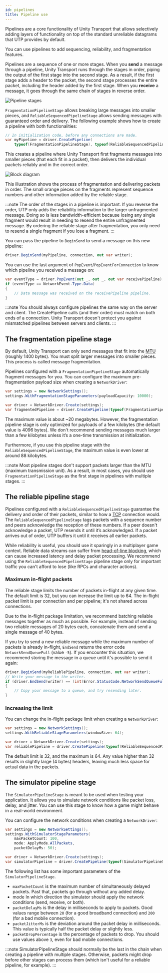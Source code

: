 ```yaml
---
id: pipelines
title: Pipeline use
---
```


Pipelines are a core functionality of Unity Transport that allows selectively adding layers of functionality on top of the standard unreliable datagrams that UTP provides by default.

You can use pipelines to add sequencing, reliability, and fragmentation features.

Pipelines are a sequence of one or more stages. When you **send** a message through a pipeline, Unity Transport runs through the stages in order, piping the output of the first stage into the second stage. As a result, if the first stage adds a header to the packet, the second stage processes the entire packet, including the header added by the first stage. When you **receive** a message, it goes through the same chain of stages in reverse order.

![Pipeline stages](/img/transport/pipeline-stages-2.png)

`FragmentationPipelineStage` allows breaking large messages into smaller pieces, and `ReliableSequencedPipelineStage` allows sending messages with guaranteed order and delivery. The following example shows how to create a pipeline with both functionalities:

```csharp
// In initialization code, before any connections are made.
var myPipeline = driver.CreatePipeline(
    typeof(FragmentationPipelineStage), typeof(ReliableSequencedPipelineStage));
```

This creates a pipeline where Unity Transport first fragments messages into smaller pieces (that each fit in a packet), then delivers the individual packets reliably and in the correct order.

![Block diagram](/img/transport/fragmentation-2.png)

This illustration shows the process of fragmentation and delivering packets in order. The small orange pieces on the fragments represent sequence numbers and other information added by the reliable stage.

:::note
The order of the stages in a pipeline is important. If you reverse the order, UTP only adds the reliability information to the larger unfragmented message. Doing so is less bandwidth-efficient because losing any single fragment would result in needing to resend the entire unfragmented message. By ordering the reliable stage after fragmentation, you only need to resend a single fragment if you lose a fragment.
:::

You can pass the pipeline to `BeginSend` to send a message on this new pipeline:

```csharp
driver.BeginSend(myPipeline, connection, out var writer);
```

You can use the last argument of `PopEvent`/`PopEventForConnection` to know which pipeline you received a message on:

```csharp
var eventType = driver.PopEvent(out _, out _, out var receivePipeline);
if (eventType == NetworkEvent.Type.Data)
{
    // Data message was received on the receivePipeline pipeline.
}
```

:::note
You should always configure pipelines the same way on the server and client. The CreatePipeline calls (and their order) must match on both ends of a connection. Unity Transport doesn't protect you against mismatched pipelines between servers and clients.
:::

## The fragmentation pipeline stage

By default, Unity Transport can only send messages that fit into the [MTU](https://en.wikipedia.org/wiki/Maximum_transmission_unit) (roughly 1400 bytes). You must split larger messages into smaller pieces. This process is called message fragmentation.

Pipelines configured with a `FragmentationPipelineStage` automatically fragment messages for you. You can configure the maximum pre-fragmentation payload size when creating a `NetworkDriver`:

```csharp
var settings = new NetworkSettings();
settings.WithFragmentationStageParameters(payloadCapacity: 10000);

var driver = NetworkDriver.Create(settings);
var fragmentedPipeline = driver.CreatePipeline(typeof(FragmentationPipelineStage));
```

The maximum value is about ~20 megabytes. However, the fragmentation pipeline stage is only optimized for payloads of a few kilobytes (the default value is 4096 bytes). We don't recommend sending messages much larger than a few kilobytes unless it’s a one-time transmission at initialization.

Furthermore, if you use this pipeline stage with the `ReliableSequencedPipelineStage`, the maximum value is even lower at around 88 kilobytes.

:::note
Most pipeline stages don't support packets larger than the MTU (maximum transmission unit). As a result, in most cases, you should use `FragmentationPipelineStage` as the first stage in pipelines with multiple stages.
:::

## The reliable pipeline stage

Pipelines configured with a `ReliableSequencedPipelineStage` guarantee the delivery and order of their packets, similar to how a [TCP](https://en.wikipedia.org/wiki/Transmission_Control_Protocol) connection would. The `ReliableSequencedPipelineStage` tags packets with a sequence number and peers acknowledge the reception of these numbers. If a peer doesn't acknowledge a packet, UTP resends it until it’s acknowledged. If a packet arrives out of order, UTP buffers it until it receives all earlier packets.

While reliability is useful, you should use it sparingly in a multiplayer game context. Reliable data streams can suffer from [head-of-line blocking](https://en.wikipedia.org/wiki/Head-of-line_blocking), which can cause increased latency and delay packet processing. We recommend using the `ReliableSequencedPipelineStage` pipeline stage only for important traffic you can't afford to lose (like RPCs and character actions).

### Maximum in-flight packets

The reliable stage limits the number of packets in-flight at any given time. The default limit is 32, but you can increase the limit up to 64. The in-flight packet limit is per connection and per pipeline; it's not shared across connections.

Due to the in-flight package limitation, we recommend batching reliable messages together as much as possible. For example, instead of sending two reliable messages of 20 bytes each, concatenate them and send a single message of 40 bytes.

If you try to send a new reliable message while the maximum number of packets is already in-flight, `EndSend` returns the error code `NetworkSendQueueFull` (value `-5`). If you encounter this situation, we recommend storing the message in a queue until it's possible to send it again:

```csharp
driver.BeginSend(myReliablePipeline, connection, out var writer);
// Write your message to the writer.
if (driver.EndSend(writer) == (int)Error.StatusCode.NetworkSendQueueFull))
{
    // Copy your message to a queue, and try resending later.
}
```

### Increasing the limit

You can change the in-flight package limit when creating a `NetworkDriver`:

```csharp
var settings = new NetworkSettings();
settings.WithReliableStageParameters(windowSize: 64);

var driver = NetworkDriver.Create(settings);
var reliablePipeline = driver.CreatePipeline(typeof(ReliableSequencedPipelineStage));
```

The default limit is 32, and the maximum is 64. Any value higher than 32 results in slightly large (4 bytes) headers, leaving much less space for actual data in the packets.

## The simulator pipeline stage

The `SimulatorPipelineStage` is meant to be used when testing your application. It allows you to simulate network conditions like packet loss, delay, and jitter. You can use this stage to know how a game might behave in a real-world environment.

You can configure the network conditions when creating a `NetworkDriver`:

```csharp
var settings = new NetworkSettings();
settings.WithSimulatorStageParameters(
    maxPacketCount: 100,
    mode: ApplyMode.AllPackets,
    packetDelayMs: 50);

var driver = NetworkDriver.Create(settings);
var simulatorPipeline = driver.CreatePipeline(typeof(SimulatorPipelineStage));
```

The following list has some important parameters of the `SimulatorPipelineStage`.

* `maxPacketCount` is the maximum number of simultaneously delayed packets. Past that, packets go through without any added delay.
* mode In which direction the simulator should apply the network conditions (send, receive, or both).
* `packetDelayMs` is the delay in milliseconds to apply to packets. Good values range between `20` (for a good broadband connection) and `200` (for a bad mobile connection).
* `packetJitterMs` is the deviation around the packet delay in milliseconds. This value is typically half the packet delay or slightly less.
* `packetDropPercentage` is the percentage of packets to drop. You should use values above `3`, even for bad mobile connections.

:::note
SimulatorPipelineStage should normally be the last in the chain when creating a pipeline with multiple stages. Otherwise, packets might drop before other stages can process them (which isn't useful for a reliable pipeline, for example).
:::
